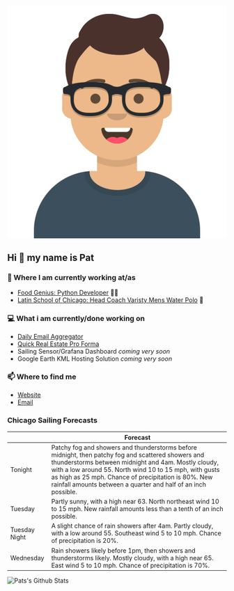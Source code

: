 [![Social banner for p-j-falconer](https://raw.githubusercontent.com/P-J-FALCONER/P-J-FALCONER/master/assets/avataaars.svg)](https://patfalconer.com/)
## Hi :wave: my name is Pat

### 💼 Where I am currently working at/as
- [Food Genius: Python Developer](https://getfoodgenius.com/) 🍔🐍
- [Latin School of Chicago: Head Coach Varisty Mens Water Polo](https://www.latinschool.org/) 🤽


### 💻 What i am currently/done working on
 - [Daily Email Aggregator](https://github.com/P-J-FALCONER/dott_daily_mail)
 - [Quick Real Estate Pro Forma](https://github.com/P-J-FALCONER/henry)
 - Sailing Sensor/Grafana Dashboard *coming very soon*
 - Google Earth KML Hosting Solution *coming very soon*

### 📫 Where to find me
 - [Website](https://patfalconer.com/)
 - [Email](mailto:patrick.j.falconer@gmail.com)


### Chicago Sailing Forecasts
|   | Forecast  |
|---|---|
| Tonight | Patchy fog and showers and thunderstorms before midnight, then patchy fog and scattered showers and thunderstorms between midnight and 4am. Mostly cloudy, with a low around 55. North wind 10 to 15 mph, with gusts as high as 25 mph. Chance of precipitation is 80%. New rainfall amounts between a quarter and half of an inch possible. |
| Tuesday | Partly sunny, with a high near 63. North northeast wind 10 to 15 mph. New rainfall amounts less than a tenth of an inch possible. |
| Tuesday Night | A slight chance of rain showers after 4am. Partly cloudy, with a low around 55. Southeast wind 5 to 10 mph. Chance of precipitation is 20%. |
| Wednesday | Rain showers likely before 1pm, then showers and thunderstorms likely. Mostly cloudy, with a high near 65. East wind 5 to 10 mph. Chance of precipitation is 70%. |

![Pats's Github Stats](https://github-readme-stats.vercel.app/api?username=p-j-falconer&show_icons=true&theme=radical)
